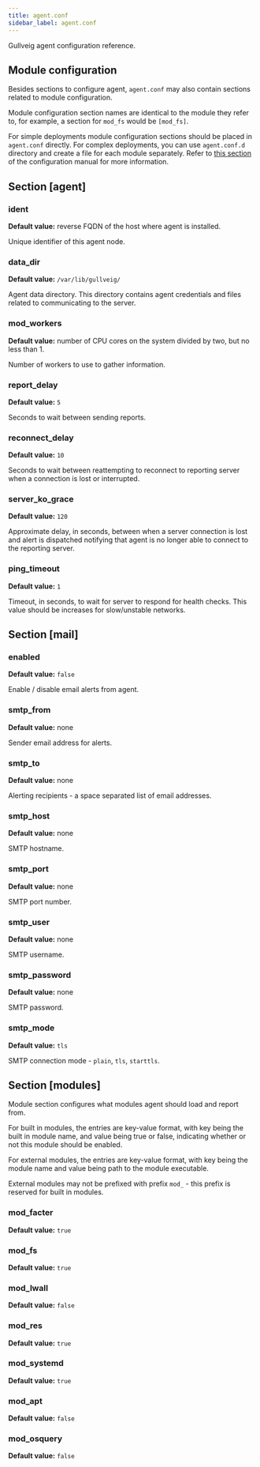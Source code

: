 ```yaml
---
title: agent.conf
sidebar_label: agent.conf
---
```


Gullveig agent configuration reference.

## Module configuration

Besides sections to configure agent, `agent.conf` may also contain sections related to module configuration.

Module configuration section names are identical to the module they refer to, for example,
a section for `mod_fs` would be `[mod_fs]`.

For simple deployments module configuration sections should be placed in `agent.conf` directly. For
complex deployments, you can use `agent.conf.d` directory and create a file for each module separately. Refer to [this section](./about.md#compartmentalizing-complex-configuration) of the configuration manual for more information.

## Section [agent]

### ident
**Default value:** reverse FQDN of the host where agent is installed.

Unique identifier of this agent node.

### data_dir
**Default value:** `/var/lib/gullveig/`

Agent data directory. This directory contains agent credentials and files related to
communicating to the server.

### mod_workers
**Default value:** number of CPU cores on the system divided by two, but no less than 1.

Number of workers to use to gather information.

### report_delay
**Default value:** `5`

Seconds to wait between sending reports.

### reconnect_delay
**Default value:** `10`

Seconds to wait between reattempting to reconnect to reporting server when a connection is lost or interrupted.

### server_ko_grace
**Default value:** `120`

Approximate delay, in seconds, between when a server connection is lost and alert is dispatched notifying that agent is no longer able to connect to the reporting server.

### ping_timeout
**Default value:** `1`

Timeout, in seconds, to wait for server to respond for health checks. This value should be increases for slow/unstable networks.

## Section [mail]

### enabled
**Default value:** `false`

Enable / disable email alerts from agent.

### smtp_from
**Default value:** none

Sender email address for alerts.

### smtp_to
**Default value:** none

Alerting recipients - a space separated list of email addresses.

### smtp_host
**Default value:** none

SMTP hostname.

### smtp_port
**Default value:** none

SMTP port number.

### smtp_user
**Default value:** none

SMTP username.

### smtp_password
**Default value:** none

SMTP password.

### smtp_mode
**Default value:** `tls`

SMTP connection mode - `plain`, `tls`, `starttls`. 

## Section [modules]

Module section configures what modules agent should load and report from.

For built in modules, the entries are key-value format, with key being the built in module name,
and value being true or false, indicating whether or not this module should be enabled.

For external modules, the entries are key-value format, with key being the module name and
value being path to the module executable.

External modules may not be prefixed with prefix `mod_` - this prefix is reserved for
built in modules.

### mod_facter
**Default value:** `true`

### mod_fs
**Default value:** `true`

### mod_lwall
**Default value:** `false`

### mod_res
**Default value:** `true`

### mod_systemd
**Default value:** `true`

### mod_apt
**Default value:** `false`

### mod_osquery
**Default value:** `false`
